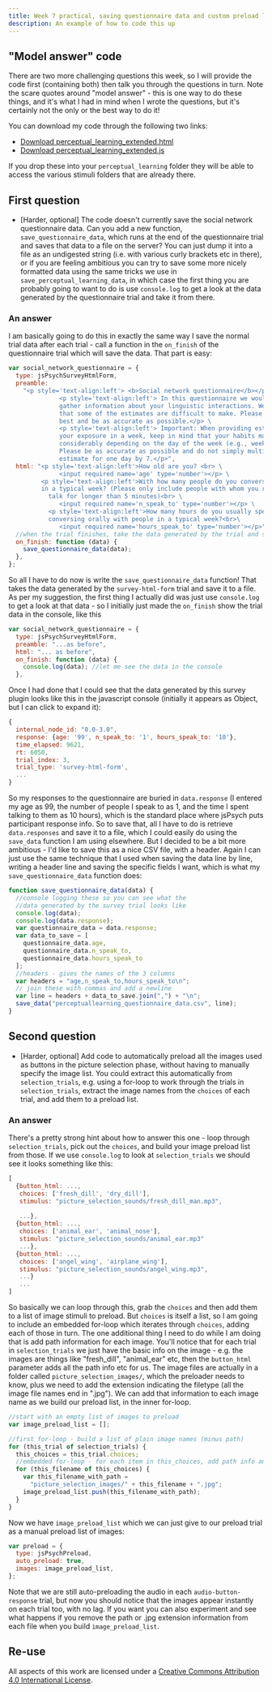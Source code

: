 ```yaml
---
title: Week 7 practical, saving questionnaire data and custom preload list
description: An example of how to code this up
---
```


## "Model answer" code

There are two more challenging questions this week, so I will provide the code first (containing both) then talk you through the questions in turn. Note the scare quotes around "model answer" - this is one way to do these things, and it's what I had in mind when I wrote the questions, but it's certainly not the only or the best way to do it!

You can download my code through the following two links:
- <a href="code/perceptual_learning_extended/perceptual_learning_extended.html" download> Download perceptual_learning_extended.html</a>
- <a href="code/perceptual_learning_extended/perceptual_learning_extended.js" download> Download perceptual_learning_extended.js</a>

If you drop these into your `perceptual_learning` folder they will be able to access the various stimuli folders that are already there.

## First question
- [Harder, optional] The code doesn't currently save the social network questionnaire data. Can you add a new function, `save_questionnaire_data`, which runs at the end of the questionnaire trial and saves that data to a file on the server? You can just dump it into a file as an undigested string (i.e. with various curly brackets etc in there), or if you are feeling ambitious you can try to save some more nicely formatted data using the same tricks we use in `save_perceptual_learning_data`, in which case the first thing you are probably going to want to do is use `console.log` to get a look at the data generated by the questionnaire trial and take it from there.

### An answer

I am basically going to do this in exactly the same way I save the normal trial data after each trial - call a function in the `on_finish` of the questionnaire trial which will save the data. That part is easy:

```js
var social_network_questionnaire = {
  type: jsPsychSurveyHtmlForm,
  preamble:
    "<p style='text-align:left'> <b>Social network questionnaire</b></p>\
              <p style='text-align:left'> In this questionnaire we would like to \
              gather information about your linguistic interactions. We realize \
              that some of the estimates are difficult to make. Please do your \
              best and be as accurate as possible.</p> \
              <p style='text-align:left'> Important: When providing estimates for \
              your exposure in a week, keep in mind that your habits may vary \
              considerably depending on the day of the week (e.g., weekday vs. weekend). \
              Please be as accurate as possible and do not simply multiply your \
              estimate for one day by 7.</p>",
  html: "<p style='text-align:left'>How old are you? <br> \
              <input required name='age' type='number'></p> \
         <p style='text-align:left'>With how many people do you converse orally \
         in a typical week? (Please only include people with whom you regularly \
           talk for longer than 5 minutes)<br> \
              <input required name='n_speak_to' type='number'></p> \
           <p style='text-align:left'>How many hours do you usually spend on \
           conversing orally with people in a typical week?<br>\
              <input required name='hours_speak_to' type='number'></p>",
  //when the trial finishes, take the data generated by the trial and save it
  on_finish: function (data) {
    save_questionnaire_data(data);
  },
};
```

So all I have to do now is write the `save_questionnaire_data` function! That takes the data generated by the `survey-html-form` trial and save it to a file. As per my suggestion, the first thing I actually did was just use `console.log` to get a look at that data - so I initially just made the `on_finish` show the trial data in the console, like this 

```js
var social_network_questionnaire = {
  type: jsPsychSurveyHtmlForm,
  preamble: "...as before",
  html: "... as before",
  on_finish: function (data) {
    console.log(data); //let me see the data in the console
  },
```

Once I had done that I could see that the data generated by this survey plugin looks like this in the javascript console (initially it appears as Object, but I can click to expand it):
```js
{
  internal_node_id: "0.0-3.0",
  response: {age: '99', n_speak_to: '1', hours_speak_to: '10'}, 
  time_elapsed: 9621, 
  rt: 6050, 
  trial_index: 3, 
  trial_type: 'survey-html-form', 
  ...
}
```
So my responses to the questionnaire are buried in `data.response` (I entered my age as 99, the number of people I speak to as 1, and the time I spent talking to them as 10 hours), which is the standard place where jsPsych puts participant response info. So to save that, all I have to do is retrieve `data.responses` and save it to a file, which I could easily do using the `save_data` function I am using elsewhere. But I decided to be a bit more ambitious - I'd like to save this as a nice CSV file, with a header. Again I can just use the same technique that I used when saving the data line by line, writing a header line and saving the specific fields I want, which is what my `save_questionnaire_data` function does:

```js
function save_questionnaire_data(data) {
  //console logging these so you can see what the 
  //data generated by the survey trial looks like
  console.log(data);
  console.log(data.response);
  var questionnaire_data = data.response;
  var data_to_save = [
    questionnaire_data.age,
    questionnaire_data.n_speak_to,
    questionnaire_data.hours_speak_to
  ];
  //headers - gives the names of the 3 columns 
  var headers = "age,n_speak_to,hours_speak_to\n";
  // join these with commas and add a newline
  var line = headers + data_to_save.join(",") + "\n";
  save_data("perceptuallearning_questionnaire_data.csv", line);
}
```

## Second question

- [Harder, optional] Add code to automatically preload all the images used as buttons in the picture selection phase, without having to manually specify the image list. You could extract this automatically from `selection_trials`, e.g. using a for-loop to work through the trials in `selection_trials`, extract the image names from the `choices` of each trial, and add them to a preload list. 

### An answer

There's a pretty strong hint about how to answer this one - loop through `selection_trials`, pick out the `choices`, and build your image preload list from those. If we use `console.log` to look at `selection_trials` we should see it looks something like this: 

```js
[
  {button_html: ...,
   choices: ['fresh_dill', 'dry_dill'],
   stimulus: "picture_selection_sounds/fresh_dill_man.mp3",
   
   ...},
  {button_html: ...,
   choices: ['animal_ear', 'animal_nose'],
   stimulus: "picture_selection_sounds/animal_ear.mp3"
   ...},
  {button_html: ...,
   choices: ['angel_wing', 'airplane_wing'],
   stimulus: "picture_selection_sounds/angel_wing.mp3",
   ...}
   ...
]
```

So basically we can loop through this, grab the `choices` and then add them to 
a list of image stimuli to preload. But `choices` is itself a list, so I am going to include an embedded for-loop which iterates through `choices`, adding each of those in turn. The one additional thing I need to do while I am doing that is add path information for each image. You'll notice that for each trial in `selection_trials` we just have the basic info on the image - e.g. the images are things like "fresh_dill", "animal_ear" etc, then the `button_html` parameter adds all the path info etc for us. The image files are actually in a folder called `picture_selection_images/`, which the preloader needs to know, plus we need to add the extension indicating the filetype (all the image file names end in ".jpg"). We can add that information to each image name as we build our preload list, in the inner for-loop.

```js
//start with an empty list of images to preload
var image_preload_list = [];

//first for-loop - build a list of plain image names (minus path)
for (this_trial of selection_trials) {
  this_choices = this_trial.choices;
  //embedded for-loop - for each item in this_choices, add path info and push to image_preload_list
  for (this_filename of this_choices) {
    var this_filename_with_path =
      "picture_selection_images/" + this_filename + ".jpg";
    image_preload_list.push(this_filename_with_path);
  }
}
```

Now we have `image_preload_list` which we can just give to our preload trial as a manual preload list of images:

```js
var preload = {
  type: jsPsychPreload,
  auto_preload: true,
  images: image_preload_list,
};
```

Note that we are still auto-preloading the audio in each `audio-button-response` trial, but now you should notice that the images appear instantly on each trial too, with no lag. If you want you can also experiment and see what happens if you remove the path or .jpg extension information from each file when you build `image_preload_list`.


## Re-use

All aspects of this work are licensed under a [Creative Commons Attribution 4.0 International License](http://creativecommons.org/licenses/by/4.0/).

